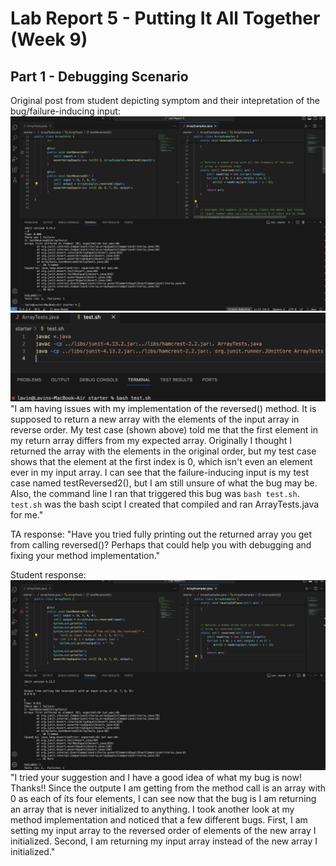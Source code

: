 # Lab Report 5 - Putting It All Together (Week 9)

## Part 1 - Debugging Scenario
Original post from student depicting symptom and their intepretation of the bug/failure-inducing input:
![Image](OrigPost.jpeg)
![Image](CompilingBash.jpeg)
"I am having issues with my implementation of the reversed() method. It is supposed to return a new array with the elements of the input array in reverse order. My test case (shown above) told me that the first element in my return array differs from my expected array. Originally I thought I returned the array with the elements in the original order, but my test case shows that the element at the first index is 0, which isn't even an element ever in my input array. I can see that the failure-inducing input is my test case named testReversed2(), but I am still unsure of what the bug may be. Also, the command line I ran that triggered this bug was `bash test.sh`. `test.sh` was the bash scipt I created that compiled and ran ArrayTests.java for me."

TA response:
"Have you tried fully printing out the returned array you get from calling reversed()? Perhaps that could help you with debugging and fixing your method implementation."

Student response:
![Image](Post2.jpeg)
"I tried your suggestion and I have a good idea of what my bug is now! Thanks!! Since the outpute I am getting from the method call is an array with 0 as each of its four elements, I can see now that the bug is I am returning an array that is never initialized to anything. I took another look at my method implementation and noticed that a few different bugs. First, I am setting my input array to the reversed order of elements of the new array I initialized. Second, I am returning my input array instead of the new array I initialized." 


